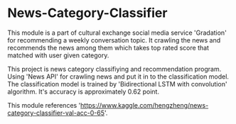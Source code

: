# News-Category-Classifier
This module is a part of cultural exchange social media service 'Gradation' for recommending a weekly conversation topic.
It crawling the news and recommends the news among them which takes top rated score that matched with user given category.

This project is news category classifiying and recommendation program.
Using 'News API' for crawling news and put it in to the classification model.
The classification model is trained by 'Bidirectional LSTM with convolution' algorithm.
It's accuracy is approximately 0.62 point.

This module references 'https://www.kaggle.com/hengzheng/news-category-classifier-val-acc-0-65'.
